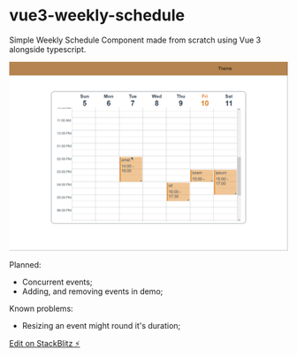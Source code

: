 # vue3-weekly-schedule

Simple Weekly Schedule Component made from scratch using Vue 3 alongside typescript.

![](https://github.com/Samuca2308/Vue3-Weekly-Schedule/blob/master/schedule.gif)

Planned:

- Concurrent events;
- Adding, and removing events in demo;

Known problems:

- Resizing an event might round it's duration;

[Edit on StackBlitz ⚡️](https://stackblitz.com/edit/vue3-weekly-schedule)
